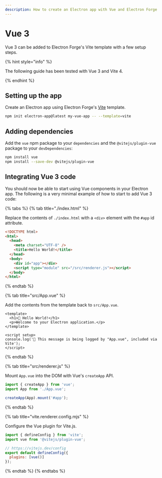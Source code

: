 ```yaml
---
description: How to create an Electron app with Vue and Electron Forge
---
```


# Vue 3

Vue 3 can be added to Electron Forge's Vite template with a few setup steps.

{% hint style="info" %}

The following guide has been tested with Vue 3 and Vite 4.

{% endhint %}

## Setting up the app

Create an Electron app using Electron Forge's [Vite](../../templates/vite.md) template.

```bash
npm init electron-app@latest my-vue-app -- --template=vite
```

## Adding dependencies

Add the `vue` npm package to your `dependencies` and the `@vitejs/plugin-vue` package to your `devDependencies`:

```bash
npm install vue
npm install --save-dev @vitejs/plugin-vue
```

## Integrating Vue 3 code

You should now be able to start using Vue components in your Electron app. The following is a very minimal example of how to start to add Vue 3 code:

{% tabs %}
{% tab title="./index.html" %}

Replace the contents of `./index.html` with a `<div>` element with the `#app` id attribute.

```html
<!DOCTYPE html>
<html>
  <head>
    <meta charset="UTF-8" />
    <title>Hello World!</title>
  </head>
  <body>
    <div id="app"></div>
    <script type="module" src="/src/renderer.js"></script>
  </body>
</html>
```

{% endtab %}

{% tab title="src/App.vue" %}

Add the contents from the template back to `src/App.vue`.

```vue
<template>
  <h1>💖 Hello World!</h1>
  <p>Welcome to your Electron application.</p>
</template>

<script setup>
console.log('👋 This message is being logged by "App.vue", included via Vite');
</script>
```

{% endtab %}

{% tab title="src/renderer.js" %}

Mount `App.vue` into the DOM with Vue's `createApp` API.

```javascript
import { createApp } from 'vue';
import App from './App.vue';

createApp(App).mount('#app');
```

{% endtab %}

{% tab title="vite.renderer.config.mjs" %}

Configure the Vue plugin for Vite.js.

```javascript
import { defineConfig } from 'vite';
import vue from '@vitejs/plugin-vue';

// https://vitejs.dev/config
export default defineConfig({
  plugins: [vue()]
});
```

{% endtab %}
{% endtabs %}
